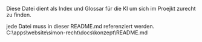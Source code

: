 Diese Datei dient als Index und Glossar für die KI um sich im Proejkt  zurecht zu finden.

jede Datei muss in dieser README.md referenziert werden.
C:\apps\website\simon-recht\docs\konzept\README.md



